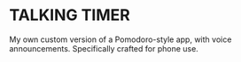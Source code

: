 # TALKING TIMER

My own custom version of a Pomodoro-style app, with voice announcements. Specifically crafted for phone use.

